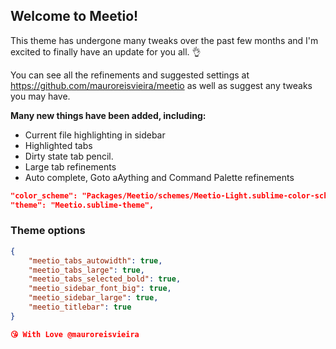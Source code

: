 ## Welcome to Meetio!

This theme has undergone many tweaks over the past few months and I'm excited to finally have an update for you all. 👌

You can see all the refinements and suggested settings at <https://github.com/mauroreisvieira/meetio> as well as suggest any tweaks you may have.

**Many new things have been added, including:**

- Current file highlighting in sidebar
- Highlighted tabs
- Dirty state tab pencil.
- Large tab refinements
- Auto complete, Goto aAything and Command Palette refinements

```json
"color_scheme": "Packages/Meetio/schemes/Meetio-Light.sublime-color-scheme",
"theme": "Meetio.sublime-theme",
```

### Theme options

```json
{
    "meetio_tabs_autowidth": true,
    "meetio_tabs_large": true,
    "meetio_tabs_selected_bold": true,
    "meetio_sidebar_font_big": true,
    "meetio_sidebar_large": true,
    "meetio_titlebar": true
}

😘 With Love @mauroreisvieira
